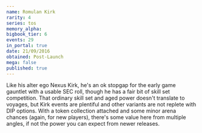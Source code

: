 ```yaml
---
name: Romulan Kirk
rarity: 4
series: tos
memory_alpha:
bigbook_tier: 6
events: 29
in_portal: true
date: 21/09/2016
obtained: Post-Launch
mega: false
published: true
---
```


Like his alter ego Nexus Kirk, he's an ok stopgap for the early game gauntlet with a usable SEC roll, though he has a fair bit of skill set competition. That ordinary skill set and aged power doesn't translate to voyages, but Kirk events are plentiful and other variants are not replete with DIP options. With a token collection attached and some minor arena chances (again, for new players), there's some value here from multiple angles, if not the power you can expect from newer releases.
